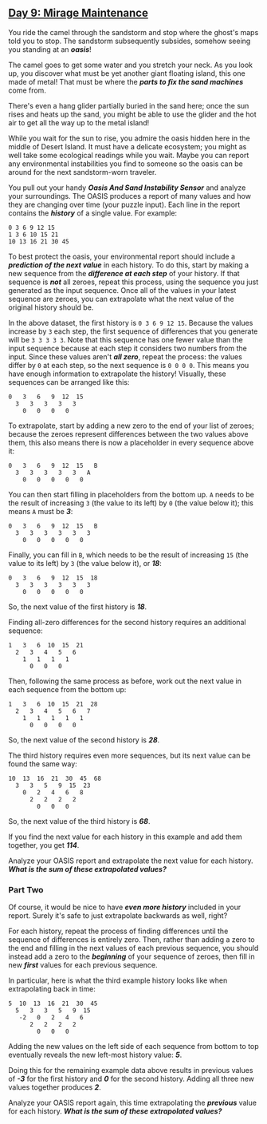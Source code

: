 ## [Day 9: Mirage Maintenance](https://adventofcode.com/2023/day/9)
You ride the camel through the sandstorm and stop where the ghost's maps told you to stop. The sandstorm 
subsequently subsides, somehow seeing you standing at an **_oasis_**!

The camel goes to get some water and you stretch your neck. As you look up, you discover what must be yet another 
giant floating island, this one made of metal! That must be where the **_parts to fix the sand machines_** come from.

There's even a hang glider partially buried in the sand here; once the sun rises and heats up the sand, you might be
able to use the glider and the hot air to get all the way up to the metal island!

While you wait for the sun to rise, you admire the oasis hidden here in the middle of Desert Island. It must have a 
delicate ecosystem; you might as well take some ecological readings while you wait. Maybe you can report any 
environmental instabilities you find to someone so the oasis can be around for the next sandstorm-worn traveler.

You pull out your handy **_Oasis And Sand Instability Sensor_** and analyze your surroundings. The OASIS produces a 
report of many values and how they are changing over time (your puzzle input). Each line in the report contains 
the **_history_** of a single value. For example:
```
0 3 6 9 12 15
1 3 6 10 15 21
10 13 16 21 30 45
```
To best protect the oasis, your environmental report should include a **_prediction of the next value_** in each 
history. To do this, start by making a new sequence from the **_difference at each step_** of your history. 
If that sequence is **_not_** all zeroes, repeat this process, using the sequence you just generated as the input 
sequence. Once all of the values in your latest sequence are zeroes, you can extrapolate what the next value of the 
original history should be.

In the above dataset, the first history is `0 3 6 9 12 15`. Because the values increase by `3` each step, the first 
sequence of differences that you generate will be `3 3 3 3 3`. Note that this sequence has one fewer value than the 
input sequence because at each step it considers two numbers from the input. Since these values aren't **_all zero_**, 
repeat the process: the values differ by `0` at each step, so the next sequence is `0 0 0 0`. This means you have enough 
information to extrapolate the history! Visually, these sequences can be arranged like this:
```
0   3   6   9  12  15
  3   3   3   3   3
    0   0   0   0
```
To extrapolate, start by adding a new zero to the end of your list of zeroes; because the zeroes represent 
differences between the two values above them, this also means there is now a placeholder in every sequence above it:
```
0   3   6   9  12  15   B
  3   3   3   3   3   A
    0   0   0   0   0
```
You can then start filling in placeholders from the bottom up. `A` needs to be the result of increasing `3` (the 
value to its left) by `0` (the value below it); this means `A` must be **_3_**:
```
0   3   6   9  12  15   B
  3   3   3   3   3   3
    0   0   0   0   0
```
Finally, you can fill in `B`, which needs to be the result of increasing `15` (the value to its left) by `3` (the 
value below it), or **_18_**:
```
0   3   6   9  12  15  18
  3   3   3   3   3   3
    0   0   0   0   0
```
So, the next value of the first history is **_18_**.

Finding all-zero differences for the second history requires an additional sequence:
```
1   3   6  10  15  21
  2   3   4   5   6
    1   1   1   1
      0   0   0
```
Then, following the same process as before, work out the next value in each sequence from the bottom up:
```
1   3   6  10  15  21  28
  2   3   4   5   6   7
    1   1   1   1   1
      0   0   0   0
```      
So, the next value of the second history is **_28_**.

The third history requires even more sequences, but its next value can be found the same way:
```
10  13  16  21  30  45  68
  3   3   5   9  15  23
    0   2   4   6   8
      2   2   2   2
        0   0   0
```
So, the next value of the third history is **_68_**.

If you find the next value for each history in this example and add them together, you get **_114_**.

Analyze your OASIS report and extrapolate the next value for each history. **_What is the sum of these 
extrapolated values?_**

### Part Two
Of course, it would be nice to have **_even more history_** included in your report. Surely it's safe to just 
extrapolate backwards as well, right?

For each history, repeat the process of finding differences until the sequence of differences is entirely zero. 
Then, rather than adding a zero to the end and filling in the next values of each previous sequence, you should 
instead add a zero to the **_beginning_** of your sequence of zeroes, then fill in new **_first_** values for 
each previous sequence.

In particular, here is what the third example history looks like when extrapolating back in time:
```
5  10  13  16  21  30  45
  5   3   3   5   9  15
   -2   0   2   4   6
      2   2   2   2
        0   0   0
```        
Adding the new values on the left side of each sequence from bottom to top eventually reveals the new left-most 
history value: **_5_**.

Doing this for the remaining example data above results in previous values of **_-3_** for the first history and
**_0_** for the second history. Adding all three new values together produces **_2_**.

Analyze your OASIS report again, this time extrapolating the **_previous_** value for each history. **_What is the 
sum of these extrapolated values?_**
